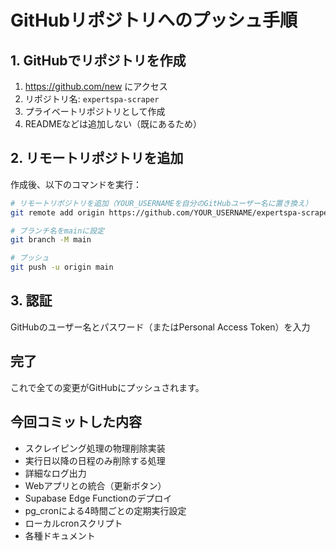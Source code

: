 # GitHubリポジトリへのプッシュ手順

## 1. GitHubでリポジトリを作成

1. https://github.com/new にアクセス
2. リポジトリ名: `expertspa-scraper`
3. プライベートリポジトリとして作成
4. READMEなどは追加しない（既にあるため）

## 2. リモートリポジトリを追加

作成後、以下のコマンドを実行：

```bash
# リモートリポジトリを追加（YOUR_USERNAMEを自分のGitHubユーザー名に置き換え）
git remote add origin https://github.com/YOUR_USERNAME/expertspa-scraper.git

# ブランチ名をmainに設定
git branch -M main

# プッシュ
git push -u origin main
```

## 3. 認証

GitHubのユーザー名とパスワード（またはPersonal Access Token）を入力

## 完了

これで全ての変更がGitHubにプッシュされます。

## 今回コミットした内容

- スクレイピング処理の物理削除実装
- 実行日以降の日程のみ削除する処理
- 詳細なログ出力
- Webアプリとの統合（更新ボタン）
- Supabase Edge Functionのデプロイ
- pg_cronによる4時間ごとの定期実行設定
- ローカルcronスクリプト
- 各種ドキュメント